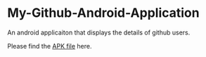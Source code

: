 # My-Github-Android-Application
An android applicaiton that displays the details of github users.

Please find the [APK file](app-debug.apk) here.
